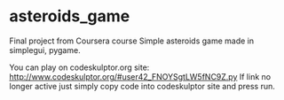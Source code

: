 # asteroids_game
Final project from Coursera course
Simple asteroids game made in simplegui, pygame.

You can play on codeskulptor.org site: http://www.codeskulptor.org/#user42_FNOYSgtLW5fNC9Z.py
If link no longer active just simply copy code into codeskulptor site and press run.

